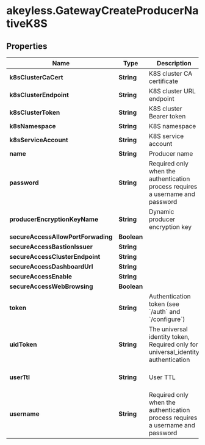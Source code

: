 # akeyless.GatewayCreateProducerNativeK8S

## Properties

Name | Type | Description | Notes
------------ | ------------- | ------------- | -------------
**k8sClusterCaCert** | **String** | K8S cluster CA certificate | 
**k8sClusterEndpoint** | **String** | K8S cluster URL endpoint | 
**k8sClusterToken** | **String** | K8S cluster Bearer token | 
**k8sNamespace** | **String** | K8S namespace | [optional] 
**k8sServiceAccount** | **String** | K8S service account | 
**name** | **String** | Producer name | 
**password** | **String** | Required only when the authentication process requires a username and password | [optional] 
**producerEncryptionKeyName** | **String** | Dynamic producer encryption key | [optional] 
**secureAccessAllowPortForwading** | **Boolean** |  | [optional] 
**secureAccessBastionIssuer** | **String** |  | [optional] 
**secureAccessClusterEndpoint** | **String** |  | [optional] 
**secureAccessDashboardUrl** | **String** |  | [optional] 
**secureAccessEnable** | **String** |  | [optional] 
**secureAccessWebBrowsing** | **Boolean** |  | [optional] 
**token** | **String** | Authentication token (see &#x60;/auth&#x60; and &#x60;/configure&#x60;) | [optional] 
**uidToken** | **String** | The universal identity token, Required only for universal_identity authentication | [optional] 
**userTtl** | **String** | User TTL | [optional] [default to &#39;60m&#39;]
**username** | **String** | Required only when the authentication process requires a username and password | [optional] 


